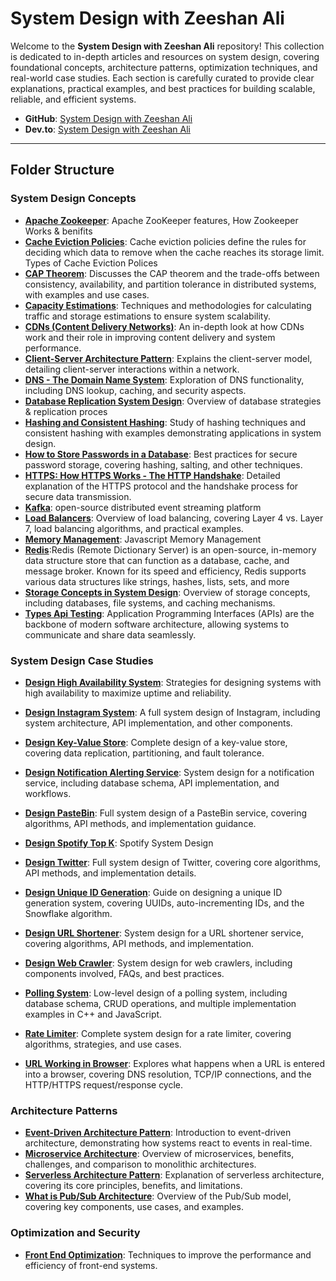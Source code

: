 # System Design with Zeeshan Ali

Welcome to the **System Design with Zeeshan Ali** repository! This collection is dedicated to in-depth articles and resources on system design, covering foundational concepts, architecture patterns, optimization techniques, and real-world case studies. Each section is carefully curated to provide clear explanations, practical examples, and best practices for building scalable, reliable, and efficient systems.

- **GitHub**: [System Design with Zeeshan Ali](https://github.com/ZeeshanAli-0704/SystemDesignWithZeeshanAli)
- **Dev.to**: [System Design with Zeeshan Ali](https://dev.to/t/systemdesignwithzeeshanali)

---

## Folder Structure

### System Design Concepts
- **[Apache Zookeeper](./Concepts/Apache_Zookeeper/Apache_Zookeeper.md)**: Apache ZooKeeper features, How Zookeeper Works & benifits
- **[Cache Eviction Policies](./Concepts/Cache_Eviction_Policies/cache-eviction-policies-system-design.md)**: Cache eviction policies define the rules for deciding which data to remove when the cache reaches its storage limit. Types of Cache Eviction Polices 
- **[CAP Theorem](./Concepts/CAP_Theorem/CAP_Theorem.md)**: Discusses the CAP theorem and the trade-offs between consistency, availability, and partition tolerance in distributed systems, with examples and use cases.
- **[Capacity Estimations](./Concepts/Capacity_Estimations/Capacity%20Estimation%20Details.md)**: Techniques and methodologies for calculating traffic and storage estimations to ensure system scalability.
- **[CDNs (Content Delivery Networks)](./Network_and_Distributed_Systems/CDN/CDN.md)**: An in-depth look at how CDNs work and their role in improving content delivery and system performance.
- **[Client-Server Architecture Pattern](./Architecture_Patterns/Client_Server_Architecture_Pattern//Client%20Server%20Architecture%20Pattern.md)**: Explains the client-server model, detailing client-server interactions within a network.
- **[DNS - The Domain Name System](./Network_and_Distributed_Systems/DNS/DNS.md)**: Exploration of DNS functionality, including DNS lookup, caching, and security aspects.
- **[Database Replication System Design](./Concepts/Database_Replication_System_Design/Database_Replication_in_System_Design.md)**: Overview of database strategies & replication proces
- **[Hashing and Consistent Hashing](./Concepts/Hashing_Consistent_Hashing)**: Study of hashing techniques and consistent hashing with examples demonstrating applications in system design.
- **[How to Store Passwords in a Database](./Security_and_Best_Practices/How_To_Store_Password_in_Database/How_To_Store_Password_in_Database.md)**: Best practices for secure password storage, covering hashing, salting, and other techniques.
- **[HTTPS: How HTTPS Works - The HTTP Handshake](./Security_and_Best_Practices//Https_How_Https_Works/Https_How_Https_Works.md)**: Detailed explanation of the HTTPS protocol and the handshake process for secure data transmission.
- **[Kafka](./Concepts/Kafka/Kafka.md)**: open-source distributed event streaming platform
- **[Load Balancers](./Concepts/Load_Balancers/Load_Balancer.md)**: Overview of load 
balancing, covering Layer 4 vs. Layer 7, load balancing algorithms, and practical examples.
- **[Memory Management](./Concepts/Memory_Management/Memory_Management.md)**: Javascript Memory Management
- **[Redis](./Concepts/Redis_and_its_role_in_System_Design/Redis_and_its_role_in_System_Design.md)**:Redis (Remote Dictionary Server) is an open-source, in-memory data structure store that can function as a database, cache, and message broker. Known for its speed and efficiency, Redis supports various data structures like strings, hashes, lists, sets, and more
- **[Storage Concepts in System Design](./Concepts/Storage_Concepts_in_System_Design/Storage_Concepts_in_System_Design.md)**: Overview of storage concepts, including databases, file systems, and caching mechanisms.
- **[Types Api Testing](./Concepts/Types_of_Api_Testing/Types_of_Api_Testing.md)**: Application Programming Interfaces (APIs) are the backbone of modern software architecture, allowing systems to communicate and share data seamlessly.



### System Design Case Studies
- **[Design High Availability System](./Design_Case_Studies/Design_High_Availability_System/Design_High_Availability_System.md)**: Strategies for designing systems with high availability to maximize uptime and reliability.
- **[Design Instagram System](./Design_Case_Studies/Design_Instagram_System/Design_instagram.md)**: A full system design of Instagram, including system architecture, API implementation, and other components.
- **[Design Key-Value Store](./Design_Case_Studies/Design_Key_Value_Store.md/)**: Complete design of a key-value store, covering data replication, partitioning, and fault tolerance.
- **[Design Notification Alerting Service](./Design_Case_Studies/Design_notification_alerting_service/)**: System design for a notification service, including database schema, API implementation, and workflows.
- **[Design PasteBin](./Design_Case_Studies/Design_PasteBin/Design_PasteBin.md)**: Full system design of a PasteBin service, covering algorithms, API methods, and implementation guidance.
- **[Design Spotify Top K](./Design_Case_Studies/Design_Spotify_Top_K/Design_Spotify_Top_K.md)**: Spotify System Design 
- **[Design Twitter](./Design_Case_Studies/Design_Twitter/Design_twitter.md)**: Full system design of Twitter, covering core algorithms, API methods, and implementation details.
- **[Design Unique ID Generation](./Design_Case_Studies/Design_Unique_ID_Generation/Design_Unique_ID_Generation.md)**: Guide on designing a unique ID generation system, covering UUIDs, auto-incrementing IDs, and the Snowflake algorithm.
- **[Design URL Shortener](./Design_Case_Studies/Design_URL_Shortening/URL_Shortening.md)**: System design for a URL shortener service, covering algorithms, API methods, and implementation.
- **[Design Web Crawler](./Design_Case_Studies/Designing_Web_Crawler/Designing_a_Web_Crawler.md)**: System design for web crawlers, including components involved, FAQs, and best practices.
- **[Polling System](./Design_Case_Studies/PollingSystem)**: Low-level design of a polling system, including database schema, CRUD operations, and multiple implementation examples in C++ and JavaScript.

- **[Rate Limiter](./Design_Case_Studies/Rate_Limiter/Rate_Limiter.md)**: Complete system design for a rate limiter, covering algorithms, strategies, and use cases.
- **[URL Working in Browser](./Network_and_Distributed_Systems/URL_Working_In_Browser/When%20you%20type%20a%20URL%20into%20a%20browser%20and%20press%20Enter.md)**: Explores what happens when a URL is entered into a browser, covering DNS resolution, TCP/IP connections, and the HTTP/HTTPS request/response cycle.

### Architecture Patterns
- **[Event-Driven Architecture Pattern](./Architecture_Patterns/Event_Driven_Architecture_Pattern/Event_Driven_Architecture_Pattern.md)**: Introduction to event-driven architecture, demonstrating how systems react to events in real-time.
- **[Microservice Architecture](./Architecture_Patterns/Micro_Service_Architecture/Micro_Service.md)**: Overview of microservices, benefits, challenges, and comparison to monolithic architectures.
- **[Serverless Architecture Pattern](./Architecture_Patterns/Serverless_Architecture_Pattern/Serverless_Architecture_Pattern.md)**: Explanation of serverless architecture, covering its core principles, benefits, and limitations.
- **[What is Pub/Sub Architecture](./Architecture_Patterns/What_is_Pub_Sub_Architecture/What_is_Pub_Sub_Architecture.md)**: Overview of the Pub/Sub model, covering key components, use cases, and examples.

### Optimization and Security
- **[Front End Optimization](./Optimization/Front_End_Optimization/Front_End_Optimization.md)**: Techniques to improve the performance and efficiency of front-end systems.
